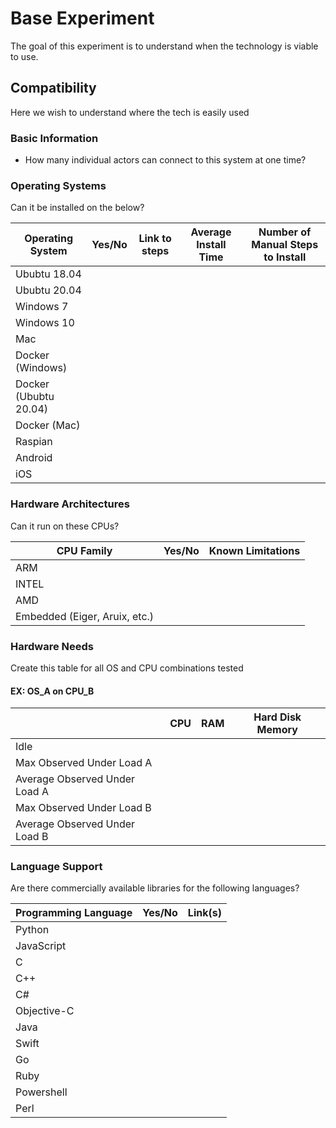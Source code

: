 # Base Experiment
The goal of this experiment is to understand when the technology is viable to use. 

## Compatibility 
Here we wish to understand where the tech is easily used

### Basic Information
- How many individual actors can connect to this system at one time? 

### Operating Systems
Can it be installed on the below?

|Operating System|Yes/No|Link to steps|Average Install Time| Number of Manual Steps to Install|
|--|--|--|--|--|
Ububtu 18.04||||
Ububtu 20.04||||
Windows 7||||
Windows 10||||
Mac||||
Docker (Windows)||||
Docker (Ububtu 20.04)||||
Docker (Mac)||||
Raspian||||
Android||||
iOS||||

### Hardware Architectures 
Can it run on these CPUs?

|CPU Family|Yes/No|Known Limitations|
|--|--|--|
ARM||
INTEL||
AMD||
Embedded (Eiger, Aruix, etc.)||

### Hardware Needs 
Create this table for all OS and CPU combinations tested 

#### EX: OS_A on CPU_B
||CPU|RAM|Hard Disk Memory|
|--|--|--|--|
|Idle||||
|Max Observed Under Load A||||
|Average Observed Under Load A||||
|Max Observed Under Load B||||
|Average Observed Under Load B||||

### Language Support 
Are there commercially available libraries for the following languages?

|Programming Language|Yes/No|Link(s)|
|--|--|--|
Python||
JavaScript||
C||
C++||
C#||
Objective-C||
Java||
Swift||
Go||
Ruby||
Powershell||
Perl||
